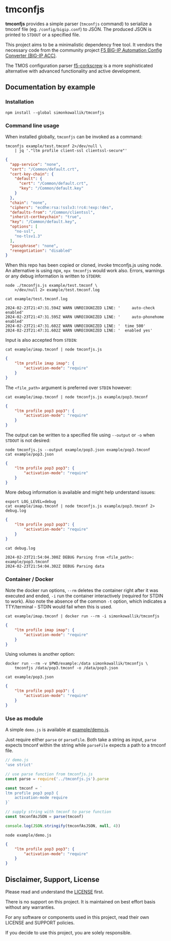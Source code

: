 # tmconfjs

**tmconfjs** provides a simple parser (`tmconfjs` command) to serialize a tmconf file (eg. `/config/bigip.conf`) to JSON. The produced JSON is printed to `STDOUT` or a specified file.

This project aims to be a minimalistic dependency free tool. It vendors the necessary code from the community project [F5 BIG-IP Automation Config Converter (BIG-IP ACC)](https://github.com/f5devcentral/f5-automation-config-converter/).

The TMOS configuration parser [f5-corkscrew](https://github.com/f5devcentral/f5-corkscrew) is a more sophisticated alternative with advanced functionality and active development.

## Documentation by example

### Installation

```shell
npm install --global simonkowallik/tmconfjs
```

### Command line usage

When installed globally, `tmconfjs` can be invoked as a command:

```shell
tmconfjs example/test.tmconf 2>/dev/null \
    | jq '."ltm profile client-ssl clientssl-secure"'
```

```json
{
  "app-service": "none",
  "cert": "/Common/default.crt",
  "cert-key-chain": {
    "default": {
      "cert": "/Common/default.crt",
      "key": "/Common/default.key"
    }
  },
  "chain": "none",
  "ciphers": "ecdhe:rsa:!sslv3:!rc4:!exp:!des",
  "defaults-from": "/Common/clientssl",
  "inherit-certkeychain": "true",
  "key": "/Common/default.key",
  "options": [
    "no-ssl",
    "no-tlsv1.3"
  ],
  "passphrase": "none",
  "renegotiation": "disabled"
}
```

When this repo has been copied or cloned, invoke tmconfjs.js using node. An alternative is using npx, `npx tmconfjs` would work also.
Errors, warnings or any debug information is written to `STDERR`:

```shell
node ./tmconfjs.js example/test.tmconf \
    >/dev/null 2> example/test.tmconf.log

cat example/test.tmconf.log
```

```shell
2024-02-23T21:47:31.594Z WARN UNRECOGNIZED LINE: '     auto-check enabled'
2024-02-23T21:47:31.595Z WARN UNRECOGNIZED LINE: '     auto-phonehome enabled'
2024-02-23T21:47:31.602Z WARN UNRECOGNIZED LINE: '	time 500'
2024-02-23T21:47:31.602Z WARN UNRECOGNIZED LINE: '	enabled yes'
```

Input is also accepted from `STDIN`:

```shell
cat example/imap.tmconf | node tmconfjs.js
```

```json
{
    "ltm profile imap imap": {
        "activation-mode": "require"
    }
}
```

The `<file_path>` argument is preferred over `STDIN` however:

```shell
cat example/imap.tmconf | node tmconfjs.js example/pop3.tmconf
```

```json
{
    "ltm profile pop3 pop3": {
        "activation-mode": "require"
    }
}
```

The output can be written to a specified file using `--output` or `-o` when `STDOUT` is not desired:

```shell
node tmconfjs.js --output example/pop3.json example/pop3.tmconf
cat example/pop3.json
```

```json
{
    "ltm profile pop3 pop3": {
        "activation-mode": "require"
    }
}
```

More debug information is available and might help understand issues:

```shell
export LOG_LEVEL=debug
cat example/imap.tmconf | node tmconfjs.js example/pop3.tmconf 2> debug.log
```

```json
{
    "ltm profile pop3 pop3": {
        "activation-mode": "require"
    }
}
```

```shell
cat debug.log
```

```shell
2024-02-23T21:54:04.300Z DEBUG Parsing from <file_path>: example/pop3.tmconf
2024-02-23T21:54:04.302Z DEBUG Parsing data
```

### Container / Docker

Note the docker run options, `--rm` deletes the container right after it was executed and ended,
`-i` run the container interactively (required for STDIN to work). Also note the absence of the common `-t` option, which indicates a TTY/terminal - STDIN would fail when this is used.

```shell
cat example/imap.tmconf | docker run --rm -i simonkowallik/tmconfjs
```

```json
{
    "ltm profile imap imap": {
        "activation-mode": "require"
    }
}
```

Using volumes is another option:

```shell
docker run --rm -v $PWD/example:/data simonkowallik/tmconfjs \
    tmconfjs /data/pop3.tmconf -o /data/pop3.json

cat example/pop3.json
```

```json
{
    "ltm profile pop3 pop3": {
        "activation-mode": "require"
    }
}
```

### Use as module

A simple `demo.js` is available at [example/demo.js](./example/demo.js).

Just require either `parse` or `parseFile`. Both take a string as input, `parse` expects tmconf within the string while `parseFile` expects a path to a tmconf file.

```javascript
// demo.js
'use strict'

// use parse function from tmconfjs.js
const parse = require('../tmconfjs.js').parse

const tmconf = `
ltm profile pop3 pop3 {
    activation-mode require
}`

// supply string with tmconf to parse function
const tmconfAsJSON = parse(tmconf)

console.log(JSON.stringify(tmconfAsJSON, null, 4))
```

```shell
node example/demo.js
```

```json
{
    "ltm profile pop3 pop3": {
        "activation-mode": "require"
    }
}
```

## Disclaimer, Support, License

Please read and understand the [LICENSE](./LICENSE) first.

There is no support on this project. It is maintained on best effort basis without any warranties.

For any software or components used in this project, read their own LICENSE and SUPPORT policies.

If you decide to use this project, you are solely responsible.
